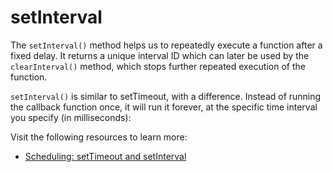 # setInterval

The `setInterval()` method helps us to repeatedly execute a function after a fixed delay. It returns a unique interval ID which can later be used by the `clearInterval()` method, which stops further repeated execution of the function.

`setInterval()` is similar to setTimeout, with a difference. Instead of running the callback function once, it will run it forever, at the specific time interval you specify (in milliseconds):

Visit the following resources to learn more:

- [Scheduling: setTimeout and setInterval](https://javascript.info/settimeout-setinterval)
